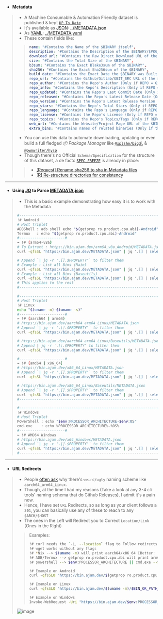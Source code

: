 - #### Metadata
> - A Machine Consumable & Automation Friendly dataset is published & kept [`UP To Date`](https://github.com/Azathothas/Toolpacks/actions/workflows/healthchecks_housekeeping.yaml)
> - It's available as [JSON](https://github.com/Azathothas/Toolpacks/blob/main/METADATA.json): [../METADATA.json](https://github.com/Azathothas/Toolpacks/blob/main/METADATA.json)
> - As [YAML](https://github.com/Azathothas/Toolpacks/blob/main/METADATA.yaml): [../METADATA.yaml](https://github.com/Azathothas/Toolpacks/blob/main/METADATA.yaml)
> - These contain fields like:
> > ```YAML
> > name: "#Contains the Name of the $BINARY itself",
> > description: "#Contains the Description of the $BINARY/$PKG_FAMILY [Otherwise EMPTY]",
> > download_url: "#Contains the Raw Direct Download URL of the $BINARY",
> > size: "#Contains the Total Size of the $BINARY",
> > b3sum: "#Contains the Exact Blake3sum of the $BINARY",
> > sha256: "#Contains the Exact Sha256sum of the $BINARY",
> > build_date: "#Contains the Exact Date the $BINARY was Built(Fetched) & Uploaded",
> > repo_url: "#Contains the Github/Gitlab/$GIT_SRC URL of the $BINARY/$PKG_FAMILY [Otherwise EMPTY]",
> > repo_author: "#Contains the Repo's Author (Only if REPO = Github) of the $BINARY/$PKG_FAMILY [Otherwise EMPTY]",
> > repo_info: "#Contains the Repo's Description (Only if REPO = Github) of the $BINARY/$PKG_FAMILY [Otherwise EMPTY]",
> > repo_updated: "#Contains the Repo's Last Commit Date (Only if REPO = Github) of the $BINARY/$PKG_FAMILY [Otherwise EMPTY]",
> > repo_released: "#Contains the Repo's Latest Release Date (Only if REPO = Github) of the $BINARY/$PKG_FAMILY [Otherwise EMPTY]",
> > repo_version: "#Contains the Repo's Latest Release Version (Only if REPO = Github) of the $BINARY/$PKG_FAMILY [Otherwise EMPTY]",
> > repo_stars: "#Contains the Repo's Total Stars (Only if REPO = Github) of the $BINARY/$PKG_FAMILY [Otherwise EMPTY]",
> > repo_language: "#Contains the Repo's Language (Only if REPO = Github) of the $BINARY/$PKG_FAMILY [Otherwise EMPTY]",
> > repo_license: "#Contains the Repo's License (Only if REPO = Github) of the $BINARY/$PKG_FAMILY [Otherwise EMPTY]",
> > repo_topics: "#Contains the Repo's Topics/Tags (Only if REPO = Github) of the $BINARY/$PKG_FAMILY [Otherwise EMPTY]",
> > web_url: "#Contains the Website/Project Page URL of the $BINARY/$PKG_FAMILY [Otherwise EMPTY]",
> > extra_bins: "#Contains names of related binaries (Only if they belong to same $PKG_FAMILY) of the $BINARY/$PKG_FAMILY [Otherwise EMPTY]"
> > ```
> - You can use this data to automate downloading, updating or even build a full fledged *📦 Package Manager* like [`@xplshn/bigdl`](https://github.com/xplshn/bigdl) & [`@pwnwriter/hysp`](https://github.com/pwnwriter/hysp)
> - Though there's no Official `Schema/Specification` for the structure of this dataset, a de facto [`SPEC FREEZE`](https://en.wikipedia.org/wiki/Freeze_(software_engineering)) is already in place:
> > - [[Request] Rename sha256 to sha in Metadata files](https://github.com/Azathothas/Toolpacks/issues/22)
> > - [[R] Re-structure directories for consistency](https://github.com/Azathothas/Toolpacks/issues/18)
---

- #### Using [JQ](https://jqlang.github.io/jq/manual/) to Parse [METADATA.json](https://bin.ajam.dev/METADATA.json)
> - This is a basic example demonstrating how easy it is to work with the Metadata
> ```bash
> #-----------------------------------------------------------------------------#
> !# Android
> # Host Triplet
> ADBShell : adb shell echo "$(getprop ro.product.cpu.abi)-Android"
> Termux   : echo "$(getprop ro.product.cpu.abi)-Android"
> #---------------------#
> ↣ !# (arm64-v8a)
> # To Extract : https://bin.ajam.dev/arm64_v8a_Android/METADATA.json (Replace .main with .baseutils to extract Baseutils JSON)
> curl -qfsSL "https://bin.ajam.dev/METADATA.json" | jq '.[] | select(.host == "arm64-v8a-Android") | .main'
> 
> # Append `| jq -r '.[].$PROPERTY'` to filter them
> # Example : List all Bins (Main)
> curl -qfsSL "https://bin.ajam.dev/METADATA.json" | jq '.[] | select(.host == "arm64-v8a-Android") | .main' | jq -r '.[].name' | sort -u
> # Example : List all Bins (Baseutils)
> curl -qfsSL "https://bin.ajam.dev/METADATA.json" | jq '.[] | select(.host == "arm64-v8a-Android") | .baseutils' | jq -r '.[].name' | sort -u
> # This applies to the rest
> #-----------------------------------------------------------------------------#
> 
> #-----------------------------------------------------------------------------#
> # Host Triplet
> !# Linux
> echo "$(uname -m)-$(uname -s)"
> #---------------------#
> ↣ !# (aarch64 | arm64)
> # https://bin.ajam.dev/aarch64_arm64_Linux/METADATA.json
> # Append `| jq -r '.[].$PROPERTY'` to filter them
> curl -qfsSL "https://bin.ajam.dev/METADATA.json" | jq '.[] | select(.host == "aarch64-Linux") | .main'
> 
> # https://bin.ajam.dev/aarch64_arm64_Linux/Baseutils/METADATA.json
> # Append | jq -r '.[].$PROPERTY' to filter them
> curl -qfsSL "https://bin.ajam.dev/METADATA.json" | jq '.[] | select(.host == "aarch64-Linux") | .baseutils'
> 
> #---------------------#
> ↣ !# (amd64 | x86_64)
> # https://bin.ajam.dev/x86_64_Linux/METADATA.json
> # Append `| jq -r '.[].$PROPERTY'` to filter them
> curl -qfsSL "https://bin.ajam.dev/METADATA.json" | jq '.[] | select(.host == "x86_64-Linux") | .main'
> 
> # https://bin.ajam.dev/x86_64_Linux/Baseutils/METADATA.json
> # Append `| jq -r '.[].$PROPERTY'` to filter them
> curl -qfsSL "https://bin.ajam.dev/METADATA.json" | jq '.[] | select(.host == "x86_64-Linux") | .baseutils'
> #-----------------------------------------------------------------------------#
> 
> #-----------------------------------------------------------------------------#
> !# Windows
> # Host Triplet
> PowerShell : echo "$env:PROCESSOR_ARCHITECTURE-$env:OS"
> cmd.exe    : echo %PROCESSOR_ARCHITECTURE%-%OS%
> #---------------------#
> ↣ !# AMD64 Windows
> # https://bin.ajam.dev/x64_Windows/METADATA.json
> # Append `| jq -r '.[].$PROPERTY'` to filter them
> curl -qfsSL "https://bin.ajam.dev/METADATA.json" | jq '.[] | select(.host == "AMD64-Windows_NT") | .main'
> #-----------------------------------------------------------------------------#
> ```
---

- #### URL Redirects
> - People [often ask](https://github.com/Azathothas/Toolpacks/issues/18) why there's `weird/ugly` naming scheme like `aarch64_arm64_Linux`.
> - Though, at the time I had my reasons (Take a look at any 3-4 cli tools' naming schema that do Github Releases), I admit it's a pain now.
> - Hence, I have set `URL` Redirects, so as long as your client follows a `301`, you can basically use any of these to reach to any `$ARCH/$HOST`
> - The ones in the Left will Redirect you to Correct `Location/Link` (Ones in the Right)
> > Examples:
> > ```bash
> > !# curl needs the `-L, --location` flag to Follow redirects
> > !# wget works without any flags
> > !# *Nix --> $(uname -m) will print aarch64/x86_64 [Better: "$(uname -m)-$(uname -s)" ]
> > !# ADB/Termux --> getprop ro.product.cpu.abi will print arm64-v8a on Android [Better: "$(getprop ro.product.cpu.abi)-$(getprop ro.board.platform)" ]
> > !# powershell --> $env:PROCESSOR_ARCHITECTURE || cmd.exe --> echo %PROCESSOR_ARCHITECTURE% [Better: "$env:PROCESSOR_ARCHITECTURE-$env:OS" ]
> > 
> > !# Example on Android
> > curl -qfsSLO "https://bin.ajam.dev/$(getprop ro.product.cpu.abi)/$BIN_OR_PATH_TO_BIN"
> > 
> > !# Example on Linux
> > curl -qfsSLO "https://bin.ajam.dev/$(uname -m)/$BIN_OR_PATH_TO_BIN"
> >
> > !# Example on Windows
> > Invoke-WebRequest -Uri "https://bin.ajam.dev/$env:PROCESSOR_ARCHITECTURE/$BIN_OR_PATH_TO_BIN.exe" -OutFile "$BIN.exe"
> >
> > ```
> ![image](https://github.com/user-attachments/assets/4e29a9ad-b68f-483f-acd6-faff3011bbdb)
